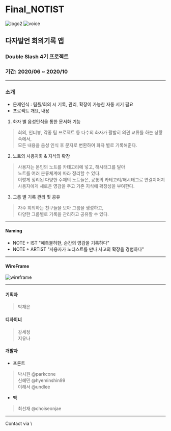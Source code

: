 # Final_NOTIST
![logo2](https://user-images.githubusercontent.com/43697574/120884915-efd68a80-c620-11eb-99e5-6900c4d4ef61.jpg)
![voice](https://user-images.githubusercontent.com/43697574/120884892-cfa6cb80-c620-11eb-944c-7a4dc73b3eda.gif)  
## 다자발언 회의기록 앱
### Double Slash 4기 프로젝트
### 기간: 2020/06 ~ 2020/10
***
### 소개
- 문제인식 : 팀플/회의 시 기록, 관리, 확장이 가능한 자동 서기 필요
- 프로젝트 개요, 내용
1. 화자 별 음성인식을 통한 문서화 기능
> 회의, 인터뷰, 각종 팀 프로젝트 등 다수의 화자가 활발히 의견 교류를 하는 상황 속에서,  
> 모든 내용을 음성 인식 후 문자로 변환하여 화자 별로 기록해준다.  
2. 노트의 사용자화 & 지식의 확장
> 사용자는 본인의 노트를 카테고리에 넣고, 해시태그를 달아  
> 노트를 여러 분류체계에 따라 정리할 수 있다.  
> 이렇게 정리된 다양한 주제의 노트들은, 공통의 카테고리/해시태그로 연결지어져  
> 사용자에게 새로운 영감을 주고 기존 지식에 확장성을 부여한다.  
3. 그룹 별 기록 관리 및 공유
> 자주 회의하는 친구들을 모아 그룹을 생성하고,  
> 다양한 그룹별로 기록을 관리하고 공유할 수 있다.  
***
#### Naming
- NOTE + IST "예측불허한, 순간의 영감을 기록하다"
- NOTE + ARTIST "사용자가 노티스트를 만나 사고의 확장을 경험하다"
***
#### WireFrame
![wireframe](https://user-images.githubusercontent.com/43697574/120884920-febd3d00-c620-11eb-9a23-db0f47b6cc54.png)  
***
#### 기획자
> 박채은
#### 디자이너
> 강세정  
> 지유나  
#### 개발자
- 프론트
> 박시원 @parkcone  
> 신혜민 @hyeminshin99  
> 이해서 @undlee  
- 백
> 최선재 @choiseonjae  


***
Contact via  \ 

